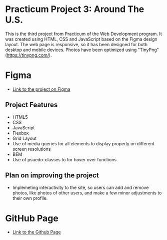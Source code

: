 # Practicum Project 3: Around The U.S.

This is the third project from Practicum of the Web Development program. It was created using HTML, CSS and JavaScript based on the Figma design layout. The web page is responsive, so it has been designed for both desktop and mobile devices. Photos have been optimized using "TinyPng" (https://tinypng.com/). 

# Figma

- [Link to the project on Figma](https://www.figma.com/file/ii4xxsJ0ghevUOcssTlHZv/Sprint-3%3A-Around-the-US?node-id=0%3A1)

## Project Features

- HTML5
- CSS
- JavaScript
- Flexbox
- Grid Layout
- Use of media queries for all elements to display properly on different screen resolutions
- BEM
- Use of psuedo-classes to for hover over functions

## Plan on improving the project

- Implemeting interactivity to the site, so users can add and remove photos, like photos of other users, and make a few minor adjustments to their own profile.

# GitHub Page

- [Link to the Github Page](https://mzlatunic35.github.io/se_project_aroundtheus/)

